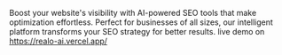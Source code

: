 Boost your website's visibility with AI-powered SEO tools that make optimization effortless. Perfect for businesses of all sizes, our intelligent platform transforms your SEO strategy for better results.
live demo on https://realo-ai.vercel.app/
